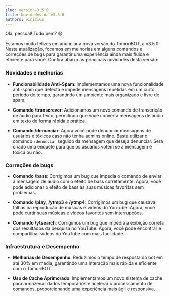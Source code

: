```yaml
---
slug: version-3.5.0
title: Novidades da v3.5.0
authors: vinicius
---
```


Olá, pessoal! Tudo bem? 😄

Estamos muito felizes em anunciar a nova versão do TomoriBOT, a v3.5.0! Nesta atualização, focamos em melhorias em alguns comandos e correções de bugs para garantir uma experiência ainda mais fluida e eficiente para você. Confira abaixo as principais novidades desta versão:

### Novidades e melhorias

- **Funcionabilidade Anti-Spam**: Implementamos uma nova funcionalidade anti-spam que detecta e impede mensagens repetidas em um curto período de tempo, garantindo um ambiente mais organizado e livre de spam.

- **Comando /transcrever**: Adicionamos um novo comando de transcrição de áudio para texto, permitindo que você converta mensagens de áudio em texto de forma rápida e prática.

- **Comando /denunciar**: Agora você pode denunciar mensagens de usuários e tóxicos caso não tenha admins online. Basta utilizar o comando `/denunciar` seguido da mensagem que deseja denunciar. Será criado uma enquete para que os usuários votem se a mensagem é tóxica ou não.

### Correções de bugs

- **Comando /bass**: Corrigimos um bug que impedia o comando de enviar a mensagem de áudio com o efeito de bass corretamente. Agora, você pode adicionar o efeito de bass às suas músicas favoritas sem problemas.

- **Comando /play**, **/ytmp3** e **/ytmp4**: Corrigimos um bug que causava falhas na reprodução de músicas e vídeos do YouTube. Agora, você pode curtir suas músicas e vídeos favoritos sem interrupções.

- **Comando /ytsearch**: Corrigimos um bug que impedia a exibição correta dos resultados da pesquisa no YouTube. Agora, você pode encontrar e compartilhar vídeos do YouTube com mais facilidade.

### Infraestrutura e Desempenho

- **Melhorias de Desempenho**: Reduzimos o tempo de resposta do bot em até 30% em média, garantindo uma interação mais rápida e eficiente com o TomoriBOT.

- **Uso de Cache Aprimorado**: Implementamos um novo sistema de cache para armazenar dados temporários e acelerar o processamento de comandos, proporcionando uma experiência mais ágil e responsiva.
